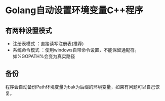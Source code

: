 # Golang自动设置环境变量C++程序
## 有两种设置模式
+ 注册表模式 ：直接读写注册表(推荐)
+ 系统命令模式 ：使用windows自带命令设置，不能保留通配符。如%GOPATH%会变为真实路径

## 备份
程序会自动备份Path环境变量为bak为后缀的环境变量，如果有问题可以自己恢复。
